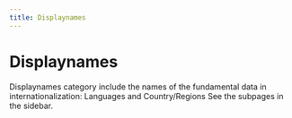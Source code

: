 ```yaml
---
title: Displaynames
---
```


# Displaynames

Displaynames category include the names of the fundamental data in internationalization: Languages and Country/Regions
See the subpages in the sidebar.
